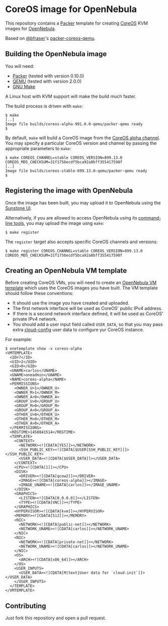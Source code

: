# CoreOS image for OpenNebula

This repository contains a [Packer](https://www.packer.io) template
for creating [CoreOS](https://coreos.com) KVM images for
[OpenNebula](http://opennebula.org).

Based on [@bfraser](https://github.com/bfraser)'s
[packer-coreos-qemu](https://github.com/bfraser/packer-coreos-qemu).


## Building the OpenNebula image

You will need:

* [Packer](https://www.packer.io) (tested with version 0.10.0)
* [QEMU](http://wiki.qemu.org/Main_Page) (tested with version 2.0.0)
* [GNU Make](https://www.gnu.org/software/make/)

A Linux host with KVM support will make the build much faster.

The build process is driven with `make`:

    $ make
	[..]
	Image file builds/coreos-alpha-991.0.0-qemu/packer-qemu ready
	$

By default, `make` will build a CoreOS image from the
[CoreOS alpha channel](https://coreos.com/releases/). You may specify
a particular CoreOS version and channel by passing the appropriate
parameters to `make`:

    $ make COREOS_CHANNEL=stable COREOS_VERSION=899.13.0 COREOS_MD5_CHECKSUM=31f1756ecdf5bca92a8bff355417598f
	[..]
	Image file builds/coreos-stable-899.13.0-qemu/packer-qemu ready
	$


## Registering the image with OpenNebula

Once the image has been built, you may upload it to OpenNebula using
the
[Sunstone UI](http://docs.opennebula.org/4.14/user/virtual_resource_management/img_guide.html#id1).

Alternatively, if you are allowed to access OpenNebula using its
[command-line tools](http://docs.opennebula.org/4.14/user/references/cli.html#id1),
you may upload the image usng `make`:

    $ make register

The `register` target also accepts specific CoreOS channels and
versions:

    $ make register COREOS_CHANNEL=stable COREOS_VERSION=899.13.0 COREOS_MD5_CHECKSUM=31f1756ecdf5bca92a8bff355417598f


## Creating an OpenNebula VM template

Before creating CoreOS VMs, you will need to create an
[OpenNebula VM template](http://docs.opennebula.org/4.14/user/virtual_resource_management/vm_guide.html#creating-virtual-machines)
which uses the CoreOS images you have built. The VM template should
follow these conventions:

* It should use the image you have created and uploaded.
* The first network interface will be used as CoreOS' public IPv4
  address.
* If there is a second network interface defined, it will be used as
  CoreOS' private IPv4 network.
* You should add a user input field called `USER_DATA`, so that you
  may pass extra
  [cloud-config](https://coreos.com/os/docs/latest/cloud-config.html)
  user data to configure yur CoreOS instance.

For example:

	$ onetemplate show -x coreos-alpha
	<VMTEMPLATE>
	  <ID>7</ID>
	  <UID>2</UID>
	  <GID>0</GID>
	  <UNAME>carlos</UNAME>
	  <GNAME>oneadmin</GNAME>
	  <NAME>coreos-alpha</NAME>
	  <PERMISSIONS>
		<OWNER_U>1</OWNER_U>
		<OWNER_M>1</OWNER_M>
		<OWNER_A>0</OWNER_A>
		<GROUP_U>0</GROUP_U>
		<GROUP_M>0</GROUP_M>
		<GROUP_A>0</GROUP_A>
		<OTHER_U>0</OTHER_U>
		<OTHER_M>0</OTHER_M>
		<OTHER_A>0</OTHER_A>
	  </PERMISSIONS>
	  <REGTIME>1458841514</REGTIME>
	  <TEMPLATE>
		<CONTEXT>
		  <NETWORK><![CDATA[YES]]></NETWORK>
		  <SSH_PUBLIC_KEY><![CDATA[$USER[SSH_PUBLIC_KEY]]]></SSH_PUBLIC_KEY>
		  <USER_DATA><![CDATA[$USER_DATA]]></USER_DATA>
		</CONTEXT>
		<CPU><![CDATA[1]]></CPU>
		<DISK>
		  <DRIVER><![CDATA[qcow2]]></DRIVER>
		  <IMAGE><![CDATA[coreos-alpha]]></IMAGE>
		  <IMAGE_UNAME><![CDATA[carlos]]></IMAGE_UNAME>
		</DISK>
		<GRAPHICS>
		  <LISTEN><![CDATA[0.0.0.0]]></LISTEN>
		  <TYPE><![CDATA[VNC]]></TYPE>
		</GRAPHICS>
		<HYPERVISOR><![CDATA[kvm]]></HYPERVISOR>
		<MEMORY><![CDATA[512]]></MEMORY>
		<NIC>
		  <NETWORK><![CDATA[public-net]]></NETWORK>
		  <NETWORK_UNAME><![CDATA[carlos]]></NETWORK_UNAME>
		</NIC>
		<NIC>
		  <NETWORK><![CDATA[private-net]]></NETWORK>
		  <NETWORK_UNAME><![CDATA[carlos]]></NETWORK_UNAME>
		</NIC>
		<OS>
		  <ARCH><![CDATA[x86_64]]></ARCH>
		</OS>
		<USER_INPUTS>
		  <USER_DATA><![CDATA[M|text|User data for `cloud-init`]]></USER_DATA>
		</USER_INPUTS>
	  </TEMPLATE>
	</VMTEMPLATE>


## Contributing

Just fork this repository and open a pull request.

